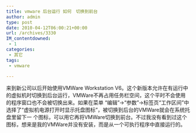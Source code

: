 ```yaml
---
title: vmware 后台运行 如何　切换到前台
author: admin
type: post
date: 2010-04-12T06:00:21+00:00
url: /archives/3330
IM_contentdowned:
 - 1
categories:
 - 其它
tags:
 - vmware

---
```

来到新公司以后开始使用VMWare Workstation V6。这个新版本允许在有运行中的虚拟机时切换到后台运行，VMWare不再占用任务栏空间，这个平时不会使用的程序窗口也不会被切换出来。如果在菜单 “编辑”->“参数”->标签页“工作区间”中选择了“虚拟机电源打开时显示托盘图标”，被切换到后台的VMWare就会在系统托盘里留下一 个图标，可以用它再将VMWare切换到前台。不过我没有看到过这个图标，想来是我的VMWare并没有安装，而是从一个可执行程序中直接运行的。